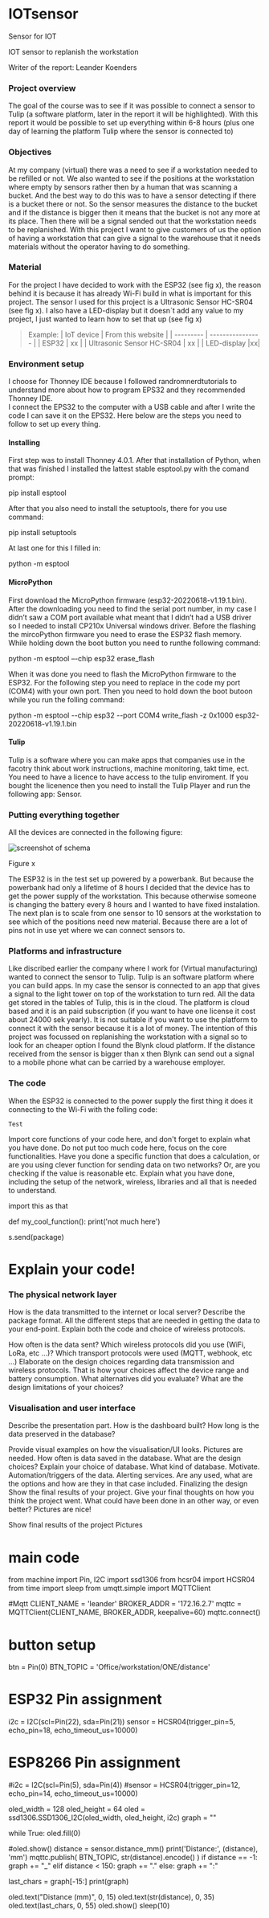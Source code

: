 # IOTsensor
Sensor for IOT

IOT sensor to replanish the workstation

Writer of the report: Leander Koenders


### Project overview
The goal of the course was to see if it was possible to connect a sensor to Tulip (a software platform, later in the report it will be highlighted). With this report it would be possible to set up everything within 6-8 hours (plus one day of learning the platform Tulip where the sensor is connected to)


### Objectives
At my company (virtual) there was a need to see if a workstation needed to be refilled or not. We also wanted to see if the positions at the workstation where empty by sensors rather then by a human that was scanning a bucket. And the best way to do this was to have a sensor detecting if there is a bucket there or not. So the sensor measures the distance to the bucket and if the distance is bigger then it means that the bucket is not any more at its place. Then there will be a signal sended out that the workstation needs to be replanished. 
With this project I want to give customers of us the option of having a workstation that can give a signal to the warehouse that it needs materials without the operator having to do something. 

### Material
For the project I have decided to work with the ESP32 (see fig x), the reason behind it is because it has already Wi-Fi build in what is important for this project. The sensor I used for this project is a Ultrasonic Sensor HC-SR04 (see fig x). I also have a LED-display but it doesn´t add any value to my project, I just wanted to learn how to set that up (see fig x)

> Example:
>| IoT device | From this website         |
>| --------- | ---------------- |
>| ESP32     | xx          |
>| Ultrasonic Sensor HC-SR04   | xx |
>| LED-display |xx|
> 

### Environment setup
I choose for Thonney IDE because I followed randromnerdtutorials to understand more about how to program EPS32 and they recommended Thonney IDE.  
I connect the EPS32 to the computer with a USB cable and after I write the code I can save it on the EPS32.
Here below are the steps you need to follow to set up every thing.
#### Installing
First step was to install Thonney 4.0.1. After that installation of Python, when that was finished I installed the lattest stable esptool.py with the comand prompt:

pip install esptool 

After that you also need to install the setuptools, there for you use command: 

pip install setuptools

At last one for this I filled in:

python -m esptool

#### MicroPython 
First download the MicroPython firmware (esp32-20220618-v1.19.1.bin). After the downloading you need to find the serial port number, in my case I didn’t saw a COM port available what meant that I didn’t had a USB driver so I needed to install CP210x Universal windows driver. 
Before the flashing the mircoPython firmware you need to erase the ESP32 flash memory. While holding down the boot button you need to runthe following command: 

python -m esptool –-chip esp32 erase_flash

When it was done you need to flash the MicroPython firmware to the ESP32. 
For the following step you need to replace in the code my port (COM4) with your own port. 
Then you need to hold down the boot butoon while you run the folling command:

python -m esptool --chip esp32 --port COM4 write_flash -z 0x1000 esp32-20220618-v1.19.1.bin

#### Tulip
Tulip is a software where you can make apps that companies use in the facotry think about work instructions, machine monitoring, takt time, ect. You need to have a licence to have access to the tulip enviroment. If you bought the licenence then you need to install the Tulip Player and run the following app: Sensor. 

### Putting everything together
 All the devices are connected in the following figure:
 
 ![screenshot of schema](https://user-images.githubusercontent.com/118463424/202922113-1a82c0b5-393e-4d4b-a421-85e87eba3f38.jpg)

Figure x
 
 The ESP32 is in the test set up powered by a powerbank. But because the powerbank had only a lifetime of 8 hours I decided that the device has to get the power supply of the workstation. This because otherwise someone is changing the battery every 8 hours and I wanted to have fixed instalation. The next plan is to scale from one sensor to 10 sensors at the workstation to see which of the positions need new material. Because there are a lot of pins not in use yet where we can connect sensors to. 
 
### Platforms and infrastructure
Like discribed earlier the company where I work for (Virtual manufacturing) wanted to connect the sensor to Tulip. Tulip is an software platform where you can build apps. In my case the sensor is connected to an app that gives a signal to the light tower on top of the workstation to turn red. All the data get stored in the tables of Tulip, this is in the cloud. 
The platform is cloud based and it is an paid subscription (if you want to have one license it cost about 24000 sek yearly). It is not suitable if you want to use the platform to connect it with the sensor because it is a lot of money. 
The intention of this project was focussed on replanishing the workstation with a signal so to look for an cheaper option I found the Blynk cloud platform. If the distance received from the sensor is bigger than x then Blynk can send out a signal to a mobile phone what can be carried by a warehouse employer.

### The code
When the ESP32 is connected to the power supply the first thing it does it connecting to the Wi-Fi with the folling code:
```
Test

```

Import core functions of your code here, and don't forget to explain what you have done. Do not put too much code here, focus on the core functionalities. Have you done a specific function that does a calculation, or are you using clever function for sending data on two networks? Or, are you checking if the value is reasonable etc. Explain what you have done, including the setup of the network, wireless, libraries and all that is needed to understand.

import this as that

def my_cool_function():
    print('not much here')

s.send(package)

# Explain your code!


### The physical network layer
How is the data transmitted to the internet or local server? Describe the package format. All the different steps that are needed in getting the data to your end-point. Explain both the code and choice of wireless protocols.

 How often is the data sent?
 Which wireless protocols did you use (WiFi, LoRa, etc ...)?
 Which transport protocols were used (MQTT, webhook, etc ...)
 Elaborate on the design choices regarding data transmission and wireless protocols. That is how your choices affect the device range and battery consumption.
 What alternatives did you evaluate?
 What are the design limitations of your choices?


### Visualisation and user interface
Describe the presentation part. How is the dashboard built? How long is the data preserved in the database?

 Provide visual examples on how the visualisation/UI looks. Pictures are needed.
 How often is data saved in the database. What are the design choices?
 Explain your choice of database. What kind of database. Motivate.
 Automation/triggers of the data.
 Alerting services. Are any used, what are the options and how are they in that case included.
Finalizing the design
Show the final results of your project. Give your final thoughts on how you think the project went. What could have been done in an other way, or even better? Pictures are nice!

 Show final results of the project
 Pictures
 
 
 
 # main code
from machine import Pin, I2C
import ssd1306
from hcsr04 import HCSR04
from time import sleep
from umqtt.simple import MQTTClient

#Mqtt
CLIENT_NAME = 'leander'
BROKER_ADDR = '172.16.2.7'
mqttc = MQTTClient(CLIENT_NAME, BROKER_ADDR, keepalive=60)
mqttc.connect()

# button setup
btn = Pin(0)
BTN_TOPIC = 'Office/workstation/ONE/distance'


# ESP32 Pin assignment 
i2c = I2C(scl=Pin(22), sda=Pin(21))
sensor = HCSR04(trigger_pin=5, echo_pin=18, echo_timeout_us=10000)

# ESP8266 Pin assignment
#i2c = I2C(scl=Pin(5), sda=Pin(4))
#sensor = HCSR04(trigger_pin=12, echo_pin=14, echo_timeout_us=10000)

oled_width = 128
oled_height = 64
oled = ssd1306.SSD1306_I2C(oled_width, oled_height, i2c)
graph = ""

while True:
  oled.fill(0)
  
  #oled.show()
  distance = sensor.distance_mm()
  print('Distance:', (distance), 'mm')
  mqttc.publish( BTN_TOPIC, str(distance).encode() )
  if distance == -1:
      graph += "_"
  elif distance < 150:
      graph += "."
  else:
      graph += ":"
 
  last_chars = graph[-15:]
  print(graph)
  
  oled.text("Distance (mm)", 0, 15)
  oled.text(str(distance), 0, 35)
  oled.text(last_chars, 0, 55)
  oled.show()
  sleep(10)
  
  
  
  
